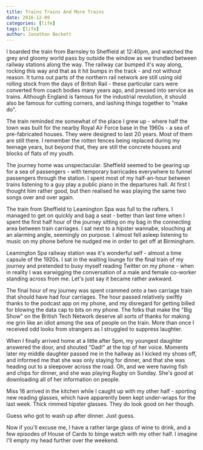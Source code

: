 ```yaml
---
title: Trains Trains And More Trains
date: 2016-12-09
categories: [life]
tags: [life]
author: Jonathan Beckett
---
```


I boarded the train from Barnsley to Sheffield at 12:40pm, and watched the grey and gloomy world pass by outside the window as we trundled between railway stations along the way. The railway car bumped it's way along, rocking this way and that as it hit bumps in the track - and not without reason. It turns out parts of the northern rail network are still using old rolling stock from the days of British Rail - these particular cars were converted from coach bodies many years ago, and pressed into service as trains. Although England is famous for the industrial revolution, it should also be famous for cutting corners, and lashing things together to "make do".

The train reminded me somewhat of the place I grew up - where half the town was built for the nearby Royal Air Force base in the 1960s - a sea of pre-fabricated houses. They were designed to last 20 years. Most of them are still there. I remember the rotten fences being replaced during my teenage years, but beyond that, they are still the concrete houses and blocks of flats of my youth.

The journey home was unspectacular. Sheffield seemed to be gearing up for a sea of passengers - with temporary barricades everywhere to funnel passengers through the station. I spent most of my half-an-hour between trains listening to a guy play a public piano in the departures hall. At first I thought him rather good, but then realised he was playing the same two songs over and over again.

The train from Sheffield to Leamington Spa was full to the rafters. I managed to get on quickly and bag a seat - better than last time when I spent the first half hour of the journey sitting on my bag in the connecting area between train carriages. I sat next to a hipster wannabe, slouching at an alarming angle, seemingly on purpose. I almost fell asleep listening to music on my phone before he nudged me in order to get off at Birmingham.

Leamington Spa railway station was it's wonderful self - almost a time capsule of the 1920s. I sat in the waiting lounge for the final train of my journey and pretended to busy myself reading Twitter on my phone - when in reality I was earwigging the conversation of a male and female co-worker standing across from me. Let's just say it became rather awkward.

The final hour of my journey was spent crammed onto a two carriage train that should have had four carriages. The hour passed relatively swiftly thanks to the podcast app on my phone, and my disregard for getting billed for blowing the data cap to bits on my phone. The folks that make the "Big Show" on the British Tech Network deserve all sorts of thanks for making me grin like an idiot among the sea of people on the train. More than once I received odd looks from strangers as I struggled to suppress laughter.

When I finally arrived home at a little after 5pm, my youngest daughter answered the door, and shouted "Dad!" at the top of her voice. Moments later my middle daughter passed me in the hallway as I kicked my shoes off, and informed me that she was only staying for dinner, and that she was heading out to a sleepover across the road. Oh, and we were having fish and chips for dinner, and she was playing Rugby on Sunday. She's good at downloading all of her information on people.

Miss 16 arrived in the kitchen while I caught up with my other half - sporting new reading glasses, which have apparently been kept under-wraps for the last week. Thick rimmed hipster glasses. They do look good on her though.

Guess who got to wash up after dinner. Just guess.

Now if you'll excuse me, I have a rather large glass of wine to drink, and a few episodes of House of Cards to binge watch with my other half. I imagine I'll empty my head further over the weekend.